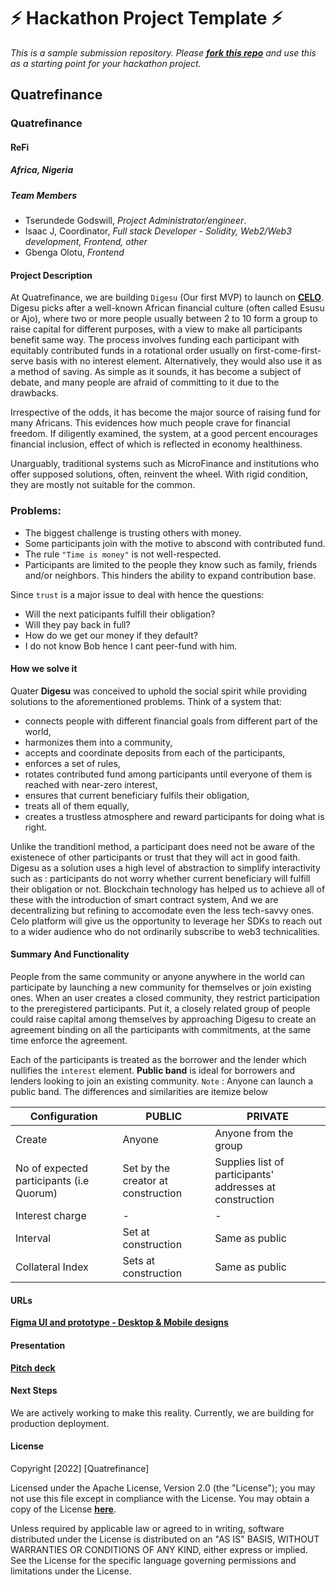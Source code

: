 
# ⚡ Hackathon Project Template ⚡
_This is a sample submission repository.
Please [__fork this repo__](https://help.github.com/articles/fork-a-repo/) and use this as a starting point for your hackathon project._

## Quatrefinance
### Quatrefinance
#### ReFi

##### Africa, Nigeria

##### Team Members
- Tserundede Godswill, *Project Administrator/engineer*.
- Isaac J, Coordinator, *Full stack Developer - Solidity, Web2/Web3 development, Frontend, other*
- Gbenga Olotu, *Frontend*

#### Project Description
At Quatrefinance, we are building `Digesu` (Our first MVP) to launch on **[CELO](https://celo.org)**. Digesu picks after a well-known African financial culture (often called Esusu or Ajo), where two or more people usually between 2 to 10 form a group to raise capital for different purposes, with a view to make all participants benefit same way. The process involves funding each participant with equitably contributed funds in a rotational order usually on first-come-first-serve basis with no interest element. Alternatively, they would also use it as a method of saving. As simple as it sounds, it has become a subject of debate, and many people are afraid of committing to it due to the drawbacks.

Irrespective of the odds, it has become the major source of raising fund for many Africans. This evidences how much people crave for financial freedom. If diligently examined, the system, at a good percent encourages financial inclusion, effect of which is reflected in economy healthiness. 

Unarguably, traditional systems such as MicroFinance and institutions who offer supposed solutions, often, reinvent the wheel. With rigid condition, they are mostly not suitable for the common.

### Problems:

  - The biggest challenge is trusting others with money.
  - Some participants join with the motive to abscond with contributed fund.
  - The rule `"Time is money"` is not well-respected.
  - Participants are limited to the people they know such as family, friends and/or neighbors. This hinders the ability to expand contribution base.
  <!-- - Many supposed solutions aren't the right tool for the job hence they reinvented the problems. -->

  Since `trust` is a major issue to deal with hence the questions:

  - Will the next paticipants fulfill their obligation?
  - Will they pay back in full?
  - How do we get our money if they default?
  - I do not know Bob hence I cant peer-fund with him.

  
#### How we solve it

Quater **Digesu** was conceived to uphold the social spirit while providing solutions to the aforementioned problems. Think of a system that: 
 - connects people with different financial goals from different part  of the world, 
 - harmonizes them into a community, 
 - accepts and coordinate deposits from each of the participants,
 - enforces a set of rules,
 - rotates contributed fund among participants until everyone of them is reached with near-zero interest,
 - ensures that current beneficiary fulfils their obligation,
 - treats all of them equally,
 - creates a trustless atmosphere and reward participants for doing what is right.

Unlike the tranditionl method, a participant does need not be aware of the existenece of other participants or trust that they will act in good faith. Digesu as a solution uses a high level of abstraction to simplify interactivity such as : participants do not worry whether current beneficiary will fulfill their obligation or not. Blockchain technology has helped us to achieve all of these with the introduction of smart contract system, And we are decentralizing but refining to accomodate even the less tech-savvy ones. Celo platform will give us the opportunity to leverage her SDKs to reach out to a wider audience who do not ordinarily subscribe to web3 technicalities. 

#### Summary And Functionality
People from the same community or anyone anywhere in the world can participate by launching a new community for themselves or join existing ones. When an user creates a closed community, they restrict participation to the preregistered participants. Put it, a closely related group of people could raise capital among themselves by approaching Digesu to create an agreement binding on all the participants with commitments, at the same time enforce the agreement.

Each of the participants is treated as the borrower and the lender which nullifies the `interest` element. **Public band** is ideal for borrowers and lenders looking to join an existing community. `Note` : Anyone can launch a public band. The differences and similarities are itemize below

Configuration | PUBLIC | PRIVATE
-------- | ------------ | -----------
Create | Anyone | Anyone from the group
No of expected participants (i.e Quorum) | Set by the creator at construction | Supplies list of participants' addresses at construction
Interest charge | - | -
Interval | Set at construction | Same as public
Collateral Index | Sets at construction | Same as public



#### URLs
  **[Figma UI and prototype - Desktop & Mobile designs](https://www.figma.com/file/eAK52TVb7n0HTwlNvtb4gv/Quatre?node-id=0%3A1)**

#### Presentation
  **[Pitch deck](https://docs.google.com/presentation/d/155FpsIsZHjkhzVh59GuxK7o6NcfY_5cl/edit#slide=id.p7)**

#### Next Steps
We are actively working to make this reality. Currently, we are building for production deployment.

#### License
Copyright [2022] [Quatrefinance]

Licensed under the Apache License, Version 2.0 (the "License");
you may not use this file except in compliance with the License.
You may obtain a copy of the License **[here](http://www.apache.org/licenses/LICENSE-2.0)**.

Unless required by applicable law or agreed to in writing, software
distributed under the License is distributed on an "AS IS" BASIS,
WITHOUT WARRANTIES OR CONDITIONS OF ANY KIND, either express or implied.
See the License for the specific language governing permissions and
limitations under the License.
